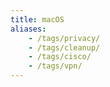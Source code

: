 ```yaml
---
title: macOS
aliases:
    - /tags/privacy/
    - /tags/cleanup/
    - /tags/cisco/
    - /tags/vpn/
---
```

